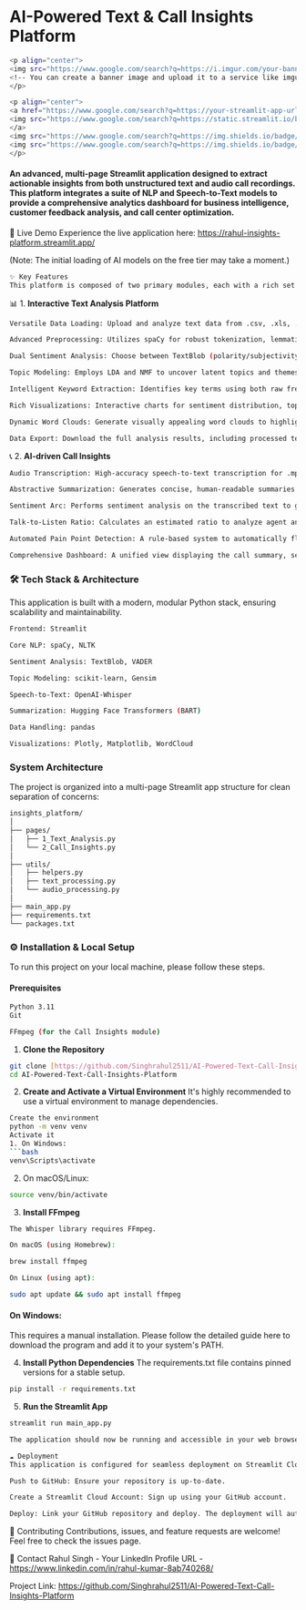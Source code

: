 # AI-Powered Text & Call Insights Platform
```bash
<p align="center">
<img src="https://www.google.com/search?q=https://i.imgur.com/your-banner-image.png" alt="Project Banner">
<!-- You can create a banner image and upload it to a service like imgur.com -->
</p>

<p align="center">
<a href="https://www.google.com/search?q=https://your-streamlit-app-url.streamlit.app/">
<img src="https://www.google.com/search?q=https://static.streamlit.io/badges/streamlit_badge_black_white.svg" alt="Streamlit App">
</a>
<img src="https://www.google.com/search?q=https://img.shields.io/badge/Python-3.11-blue.svg" alt="Python 3.11">
<img src="https://www.google.com/search?q=https://img.shields.io/badge/License-MIT-green.svg" alt="License: MIT">
</p>
```
#### An advanced, multi-page Streamlit application designed to extract actionable insights from both unstructured text and audio call recordings. This platform integrates a suite of NLP and Speech-to-Text models to provide a comprehensive analytics dashboard for business intelligence, customer feedback analysis, and call center optimization.

🚀 Live Demo
Experience the live application here: https://rahul-insights-platform.streamlit.app/

(Note: The initial loading of AI models on the free tier may take a moment.)

```bash
✨ Key Features
This platform is composed of two primary modules, each with a rich set of features:
```

📊 1. **Interactive Text Analysis Platform**
```bash
Versatile Data Loading: Upload and analyze text data from .csv, .xls, .xlsx, and .json files.

Advanced Preprocessing: Utilizes spaCy for robust tokenization, lemmatization, and stopword removal.

Dual Sentiment Analysis: Choose between TextBlob (polarity/subjectivity) and VADER (compound sentiment scoring) for nuanced analysis.

Topic Modeling: Employs LDA and NMF to uncover latent topics and themes within your text data.

Intelligent Keyword Extraction: Identifies key terms using both raw frequency counts and TF-IDF relevance scores.

Rich Visualizations: Interactive charts for sentiment distribution, topic modeling results, and keyword frequency.

Dynamic Word Clouds: Generate visually appealing word clouds to highlight the most prominent terms.

Data Export: Download the full analysis results, including processed text and sentiment scores, as an Excel file.
```

📞 2. **AI-driven Call Insights**

```bash
Audio Transcription: High-accuracy speech-to-text transcription for .mp3 and .wav files using OpenAI-Whisper.

Abstractive Summarization: Generates concise, human-readable summaries of call transcripts using a Transformers-based model.

Sentiment Arc: Performs sentiment analysis on the transcribed text to gauge the emotional tone of the conversation.

Talk-to-Listen Ratio: Calculates an estimated ratio to analyze agent and customer interaction dynamics.

Automated Pain Point Detection: A rule-based system to automatically flag sentences indicating customer issues or frustration.

Comprehensive Dashboard: A unified view displaying the call summary, sentiment metrics, talk ratio, and keyword clouds for quick insights.
```

### 🛠️ Tech Stack & Architecture
This application is built with a modern, modular Python stack, ensuring scalability and maintainability.
```bash
Frontend: Streamlit

Core NLP: spaCy, NLTK

Sentiment Analysis: TextBlob, VADER

Topic Modeling: scikit-learn, Gensim

Speech-to-Text: OpenAI-Whisper

Summarization: Hugging Face Transformers (BART)

Data Handling: pandas

Visualizations: Plotly, Matplotlib, WordCloud
```
### System Architecture
The project is organized into a multi-page Streamlit app structure for clean separation of concerns:

```bash
insights_platform/
│
├── pages/
│   ├── 1_Text_Analysis.py
│   └── 2_Call_Insights.py
│
├── utils/
│   ├── helpers.py
│   ├── text_processing.py
│   └── audio_processing.py
│
├── main_app.py
├── requirements.txt
└── packages.txt
```
### ⚙️ Installation & Local Setup
To run this project on your local machine, please follow these steps.

#### Prerequisites
```bash
Python 3.11
Git

FFmpeg (for the Call Insights module)
```

1. **Clone the Repository**
```bash
git clone [https://github.com/Singhrahul2511/AI-Powered-Text-Call-Insights-Platform.git](https://github.com/Singhrahul2511/AI-Powered-Text-Call-Insights-Platform.git)
cd AI-Powered-Text-Call-Insights-Platform
```
2. **Create and Activate a Virtual Environment**
It's highly recommended to use a virtual environment to manage dependencies.
```bash
Create the environment
python -m venv venv
Activate it
1. On Windows:
```bash
venv\Scripts\activate
```
2. On macOS/Linux:
```bash
source venv/bin/activate
```
3. **Install FFmpeg**
```bash
The Whisper library requires FFmpeg.

On macOS (using Homebrew):

brew install ffmpeg

On Linux (using apt):

sudo apt update && sudo apt install ffmpeg
```

#### On Windows:
This requires a manual installation. Please follow the detailed guide here to download the program and add it to your system's PATH.

4. **Install Python Dependencies**
The requirements.txt file contains pinned versions for a stable setup.
```bash
pip install -r requirements.txt
```

5. **Run the Streamlit App**
```bash
streamlit run main_app.py
```

```bash
The application should now be running and accessible in your web browser.

☁️ Deployment
This application is configured for seamless deployment on Streamlit Cloud.

Push to GitHub: Ensure your repository is up-to-date.

Create a Streamlit Cloud Account: Sign up using your GitHub account.

Deploy: Link your GitHub repository and deploy. The deployment will automatically use the requirements.txt and packages.txt files to set up the environment correctly, including the installation of FFmpeg.
```

🤝 Contributing
Contributions, issues, and feature requests are welcome! Feel free to check the issues page.

📧 Contact
Rahul Singh - Your LinkedIn Profile URL - https://www.linkedin.com/in/rahul-kumar-8ab740268/

Project Link: https://github.com/Singhrahul2511/AI-Powered-Text-Call-Insights-Platform
